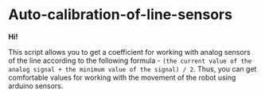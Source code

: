 # Auto-calibration-of-line-sensors

**Hi!**

This script allows you to get a coefficient for working with analog sensors of the line according to the following formula - ```(the current value of the analog signal + the minimum value of the signal) / 2```. Thus, you can get comfortable values for working with the movement of the robot using arduino sensors.
